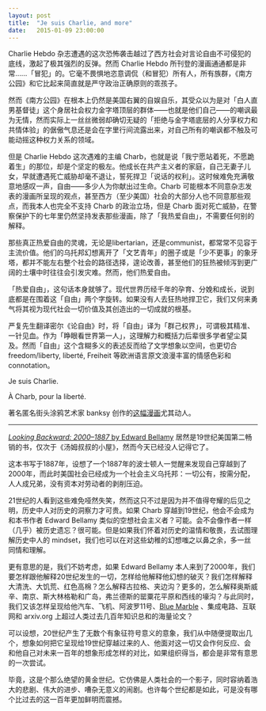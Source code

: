 ```yaml
---
layout: post
title:  "Je suis Charlie, and more"
date:   2015-01-09 23:00:00
---
```


Charlie Hebdo 杂志遭遇的这次恐怖袭击越过了西方社会对言论自由不可侵犯的底线，激起了极其强烈的反弹。然而 Charlie Hebdo 所刊登的漫画通通都是非常……「冒犯」的。它毫不畏惧地恣意调侃（和冒犯）所有人，所有族群，《南方公园》和它比起来简直就是严守政治正确原则的乖孩子。

然而《南方公园》在根本上仍然是美国右翼的自娱自乐，其受众以为是对「白人直男基督徒」这个身居社会权力金字塔顶层的群体——也就是他们自己——的嘲讽最为无情，然而实际上一丝丝微弱却确切无疑的「拒绝与金字塔底层的人分享权力和共情体验」的倨傲气息还是会在字里行间流露出来，对自己所有的嘲讽都不触及可能动摇这种权力关系的领域。

但是 Charlie Hebdo 这次遇难的主编 Charb，也就是说「我宁愿站着死，不愿跪着生」的那位，却是个坚定的极左。他成长在共产主义者的家庭，自己无妻子儿女，早就遭遇死亡威胁却毫不退让，誓死捍卫「说话的权利」。这时候难免充满敬意地感叹一声，自由——多少人为你献出过生命。Charb 可能根本不同意杂志发表的漫画所呈现的观点，甚至西方（至少美国）社会的大部分人也不同意那些观点，而我本人也完全不支持 Charb 的政治立场，但是 Charb 面对死亡威胁，在警察保护下的七年里仍然坚持发表那些漫画，除了「我热爱自由」，不需要任何别的解释。

那些真正热爱自由的灵魂，无论是libertarian，还是communist，都常常不见容于主流价值。他们的乌托邦幻想离开了「文艺青年」的圈子或是「少不更事」的象牙塔，都并不能左右整个社会的路径选择，遑论改善，甚至他们的狂热被倾泻到更广阔的土壤中时往往会引发灾难。然而，他们热爱自由。

「热爱自由」，这句话本身就够了。现代世界历经千年的孕育、分娩和成长，说到底都是在围着这「自由」两个字旋转。如果没有人去狂热地捍卫它，我们又何来勇气将其视为现代社会一切价值及其创造出的一切成就的根基。

严复先生翻译密尔《论自由》时，将「自由」译为「群己权界」，可谓极其精准、一针见血。作为「睁眼看世界第一人」，这理解力和概括力后辈很多学者望尘莫及。然而「自由」这个含糊多义的表述反而给了文学想象以空间，也更切合 freedom/liberty, liberté, Freiheit 等欧洲语言原文浪漫丰富的情感色彩和 connotation。

Je suis Charlie.

À Charb, pour la liberté.

著名匿名街头涂鸦艺术家 banksy 创作的[这幅漫画](http://instagram.com/p/xkgkBSKlWu/)尤其动人。

-------

[*Looking Backward: 2000–1887* by Edward Bellamy](https://www.goodreads.com/book/show/296977.Looking_Backward) 居然是19世纪美国第二畅销的书，仅次于《汤姆叔叔的小屋》，然而今天已经没人记得它了。

这本书写于1887年，设想了一个1887年的波士顿人一觉醒来发现自己穿越到了2000年，而此时美国社会已经成为一个社会主义乌托邦：一切公有，按需分配，人人成兄弟，没有资本对劳动者的剥削压迫。

21世纪的人看到这些难免哑然失笑，然而这只不过是因为并不值得夸耀的后见之明，历史中人对历史的洞察力才可贵。如果 Charb 穿越到19世纪，他会不会成为和本书作者 Edward Bellamy 类似的空想社会主义者？可能。会不会像作者一样（几乎）被历史遗忘？很可能。但是如果我们怀着对历史的温情和敬畏，去试图理解历史中人的 mindset，我们也可以在对这些幼稚的幻想嗤之以鼻之余，多一丝同情和理解。

更有意思的是，我们不妨考虑，如果 Edward Bellamy 本人来到了2000年，我们要怎样跟他解释20世纪发生的一切，怎样给他解释他幻想的破灭？我们怎样解释大清洗、大饥荒、红色高棉？怎么解释古拉格、夹边沟？更多的，怎么解释奥斯威辛、南京、斯大林格勒和广岛，弗兰德斯的罂粟花平原和西线的壕沟？与此同时，我们又该怎样呈现给他汽车、飞机、阿波罗11号、[Blue Marble](http://en.wikipedia.org/wiki/The_Blue_Marble) 、集成电路、互联网和 arxiv.org 上超过人类过去几百年知识总和的海量论文？

可以设想，20世纪产生了无数个有象征符号意义的意象，我们从中随便提取出几个，想象如何把它呈现给19世纪穿越过来的人、他面对这一切又会作何反应、会和他自己对未来一百年的想象形成怎样的对比，如果组织得当，都会是非常有意思的一次尝试。

毕竟，这是个那么绝望的黄金世纪。它仿佛是人类社会的一个影子，同时容纳着浩大的悲剧、伟大的进步、嘈杂无意义的闹剧。也许每个世纪都是如此，可是没有哪个比过去的这一百年更加鲜明而震撼。
